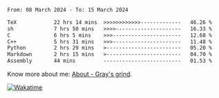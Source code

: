 <!--START_SECTION:waka-->

```txt
From: 08 March 2024 - To: 15 March 2024

TeX            22 hrs 14 mins  >>>>>>>>>>>>-------------   46.26 %
sh             7 hrs 50 mins   >>>>---------------------   16.33 %
C              6 hrs 5 mins    >>>----------------------   12.68 %
C++            5 hrs 31 mins   >>>----------------------   11.48 %
Python         2 hrs 29 mins   >------------------------   05.20 %
Markdown       2 hrs 15 mins   >------------------------   04.70 %
Assembly       44 mins         -------------------------   01.53 %
```

<!--END_SECTION:waka-->

<!-- [![grayxu's github stats](https://github-readme-stats.vercel.app/api?username=grayxu&count_private=true&show_icons=true)](https://github.com/grayxu) -->

Know more about me: [About - Gray's grind](https://www.grayxu.cn/).
<p align="left">
  <a href="https://wakatime.com/@grayxu" target="_blank">
    <img alt="Wakatime" src="https://wakatime.com/badge/user/c69eb31e-43a1-463f-8968-c3449e386f57.svg"/>
  </a>
</p>

